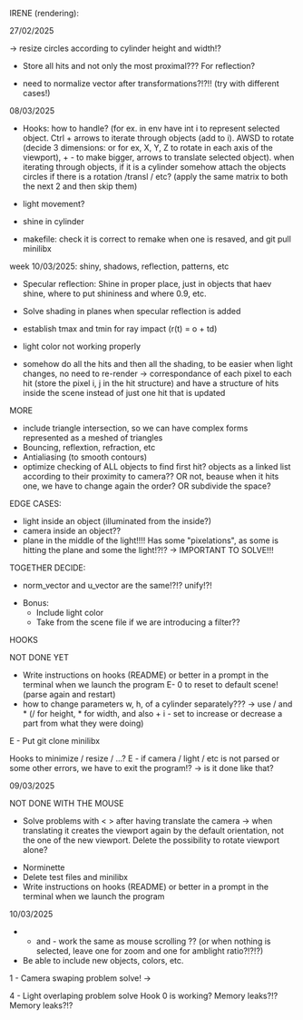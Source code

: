 IRENE (rendering):

27/02/2025
<!-- (-Adapt everything to header with cam, etc with direct structures and not pointers, or change back just to test and then change it after solving shadows etc) -->
<!-- - SHADOW OF BLUE PLANE OVER ROTATED PINK PLANE. GET RID!!! (how to handle direct rays and shadow rays in transformations: look to output, there are some hints, the direct ray is finding the hit below the blue plane (y<-50)!?!?!) -->
<!-- - try rotations, transl (create port in the main for the moment, to use the axis there for the rotations of planes, etc) -->
<!-- -> understand the proper meaning of axis rotation!!! (with respect to the base, ...? movement broadness??) (pivot point: proximal or distal) -> //to rotate uisng a specific point as pivot, combine to the origin of coordinates, with translation back and forth.
-> resize!!! -->
<!-- -> light movement!?!? -->
<!-- -> cylinder somehow attach the objects circles if there is a rotation /transl / etc? ->PROBLEMS IN SCALE, because we have to translate to circle center to origin but then not back to original position of the center, but moved having in mind the crescent ratio of the cylinder (or think how can we keep track of them) -->
<!-- E -> be careful that circles are contigupus cyl and the first is subtracting axis * h/2 and the second is adding axis * h/2 to the center of the cyl -->
<!-- -> for rotations and scaling, combine always with translation to origin and back!!! -->
<!-- E -> initialize all objects with identity matrix
E -> initialize material properties!? -->
<!-- E -> create port after parsing? -->
-> resize circles according to cylinder height and width!?
- Store all hits and not only the most proximal??? For reflection?
<!-- - Store all pixel hits to handle more efficiently light changes -->
- need to normalize vector after transformations?!?!! (try with different cases!)

<!-- - Rotations and scaling will be done in relation to the center of the object or the given point for planes!? -->
<!-- - thickness of planes?!?! when are exactly in the camera center?! -->

<!-- !!!!- Normal of planes and circles: do not use both indistintly, because if light is behind they will get illuminated?!?!??! Just the one towards the camera?? or how to chose the one to use? In fact the one towards the camera does not work with rotations/transl -->

<!-- - add w dimension in linalg utils -->
<!-- - Instead of compute the inverse matrix in find hit and shading functions, store directly the inverse mtrix in the object m?? -> for the moment it is ok bc it is just computed once! -->

<!-- LINALG: -->
<!-- - linalg funcitons, put order: use only add / sub.
- Use the same structure for points and vectors?? (tuples with w, instead of 2 different point and vector) -->
<!-- - use function create_vector/create point to be able to create without need to do the 3 dimensions? -->
<!-- - create enum in struct as RGB, to refer to both the x, y, z and iterate for the linalg operations. -->

08/03/2025
- Hooks: how to handle? (for ex. in env have int i to represent selected object. Ctrl + arrows to iterate through objects (add to i). AWSD to rotate (decide 3 dimensions: or for ex, X, Y, Z to rotate in each axis of the viewport), + - to make bigger, arrows to translate selected object). when iterating through objects, if it is a cylinder somehow attach the objects circles if there is a rotation /transl / etc? (apply the same matrix to both the next 2 and then skip them)

- light movement?
- shine in cylinder
- makefile: check it is correct to remake when one is resaved, and git pull minilibx

<!-- week 24/02/2025: understand matrices, transl and rotations?
week 03/03/2025: rotations etc -->
week 10/03/2025: shiny, shadows, reflection, patterns, etc
- Specular reflection: Shine in proper place, just in objects that haev shine, where to put shininess and where 0.9, etc.
- Solve shading in planes when specular reflection is added

- establish tmax and tmin for ray impact (r(t) = o + td)
<!-- - decide pointers or direct objects inside scene -->
- light color not working properly

- somehow do all the hits and then all the shading, to be easier when light changes, no need to re-render -> correspondance of each pixel to each hit (store the pixel i, j in the hit structure) and have a structure of hits inside the scene instead of just one hit that is updated

MORE
- include triangle intersection, so we can have complex forms represented as a meshed of triangles
- Bouncing, reflextion, refraction, etc
- Antialiasing (to smooth contours)
- optimize checking of ALL objects to find first hit? objects as a linked list according to their proximity to camera?? OR not, beause when it hits one, we have to change again the order? OR subdivide the space?

<!-- - Include functions for vector operation (add and substract without needing to do everytime in each function) -->

EDGE CASES:
- light inside an object (illuminated from the inside?)
- camera inside an object??
- plane in the middle of the light!!!! Has some "pixelations", as some is hitting the plane and some the light!?!? -> IMPORTANT TO SOLVE!!!

TOGETHER DECIDE:
- norm_vector and u_vector are the same!?!? unify!?!
<!-- - Use float or double (different function prototype in math library function) -->
<!-- E -> Parsing material type (metal, plstic, matte) an initialize k_s and n_s accordint to that -->
<!-- - Define materials? (shiny metal / glossy plastic / matte) with specific k_s and n_s?? Or have directly the parameters in the object? -->
<!-- - Eliminate cylinder caps (make scaling and rotation difficult)?? -->
- Bonus:
	- Include light color
	- Take from the scene file if we are introducing a filter??

HOOKS
<!-- - Scroll mouse has some errors!?!? -->
<!-- - Increase efficency (prerender with bad quality and when space press, rerender correctly) -->
<!-- - Rotation of objects:
	E?- Mouse click to select or to release (shade in white the selected object!?!?)
	- Cast a ray through that pixel in the viewport. Identify the object. Shade the object.
	- apply rotation to the selected object
	- E?- mouse click to select the object -->
<!-- - Double click on object to duplicate?? Or create new white objects with hooks?? --> NOT DONE YET
<!-- - Add color changing of selected object with RGB!?!? -->
- Write instructions on hooks (README) or better in a prompt in the terminal when we launch the program
E- 0 to reset to default scene! (parse again and restart)
- how to change parameters w, h, of a cylinder separately??? -> use / and * (/ for height, * for width, and also + i - set to increase or decrease a part from what they were doing)
<!-- - Use the same for camera rotation and object rotation, just depending if object is selected.
- Light movement!!!! (press L to change from camera to light, for example!?? set a flag!?)
- Change light color when it is selected!!! -->

E - Put git clone minilibx
<!-- E - hook to close with the CROSS, as with ESC -->
Hooks to minimize / resize / ...?
E - if camera / light / etc is not parsed or some other errors, we have to exit the program!? -> is it done like that?

09/03/2025
<!-- - Rotation of objects with mouse --> NOT DONE WITH THE MOUSE
- Solve problems with < > after having translate the camera -> when translating it creates the viewport again by the default orientation, not the one of the new viewport. Delete the possibility to rotate viewport alone? 
<!-- - light hooks / transformations -->

- Norminette
- Delete test files and minilibx
- Write instructions on hooks (README) or better in a prompt in the terminal when we launch the program


10/03/2025
<!-- - Select /deselect light
- (deselect light before rerendering hq)
- light "scale"
- put the array of keys for windows / linux commented out -->
<!-- - Check transformations work -> scroll in the proper direction!??!? -->
- + and - work the same as mouse scrolling ?? (or when nothing is selected, leave one for zoom and one for amblight ratio?!?!?)
- Be able to include new objects, colors, etc.
<!-- - Change light color when it is selected!!!(see light_selection, change relative and not absolute) -->
<!-- - Obj rotation not working properly when they have been moved -> transform reference !! -->

1 - Camera swaping problem solve! -> 
<!-- 2 - Uncapped cyl after transofrmations!?!?? -->
<!-- 3 - clicking on the top to move selects an object!!! AVOID in order to move the hiq render without entering low q render -->
4 - Light overlaping problem solve
Hook 0 is working? Memory leaks?!?
Memory leaks?!?